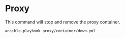 # Proxy

This command will stop and remove the proxy container.

```
ansible-playbook proxy/container/down.yml
```
